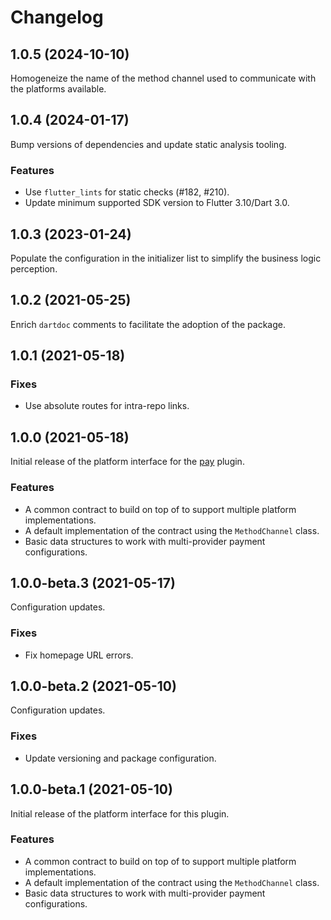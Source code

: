 # Changelog

## 1.0.5 (2024-10-10)
Homogeneize the name of the method channel used to communicate with the platforms available.

## 1.0.4 (2024-01-17)
Bump versions of dependencies and update static analysis tooling.

### Features

* Use `flutter_lints` for static checks (#182, #210).
* Update minimum supported SDK version to Flutter 3.10/Dart 3.0.

## 1.0.3 (2023-01-24)
Populate the configuration in the initializer list to simplify the business logic perception.

## 1.0.2 (2021-05-25)
Enrich `dartdoc` comments to facilitate the adoption of the package.

## 1.0.1 (2021-05-18)

### Fixes

* Use absolute routes for intra-repo links.

## 1.0.0 (2021-05-18)
Initial release of the platform interface for the [pay](https://pub.dev/packages/pay) plugin.

### Features

* A common contract to build on top of to support multiple platform implementations.
* A default implementation of the contract using the `MethodChannel` class.
* Basic data structures to work with multi-provider payment configurations.

## 1.0.0-beta.3 (2021-05-17)
Configuration updates.

### Fixes

* Fix homepage URL errors.

## 1.0.0-beta.2 (2021-05-10)
Configuration updates.

### Fixes

* Update versioning and package configuration.

## 1.0.0-beta.1 (2021-05-10)
Initial release of the platform interface for this plugin.

### Features

* A common contract to build on top of to support multiple platform implementations.
* A default implementation of the contract using the `MethodChannel` class.
* Basic data structures to work with multi-provider payment configurations.
